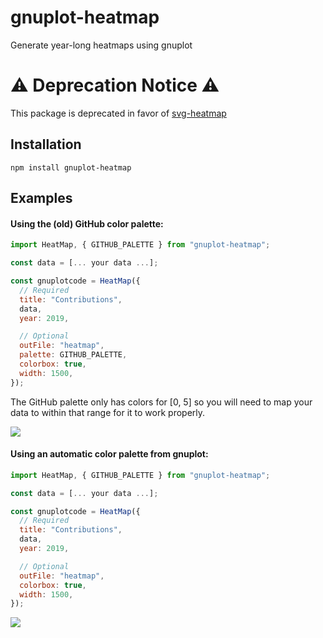 # gnuplot-heatmap
Generate year-long heatmaps using gnuplot

# ⚠️ Deprecation Notice ⚠️
This package is deprecated in favor of [svg-heatmap](https://github.com/jayden-chan/svg-heatmap)

## Installation
```
npm install gnuplot-heatmap
```

## Examples
#### Using the (old) GitHub color palette:
```javascript
import HeatMap, { GITHUB_PALETTE } from "gnuplot-heatmap";

const data = [... your data ...];

const gnuplotcode = HeatMap({
  // Required
  title: "Contributions",
  data,
  year: 2019,

  // Optional
  outFile: "heatmap",
  palette: GITHUB_PALETTE,
  colorbox: true,
  width: 1500,
});
```

The GitHub palette only has colors for [0, 5] so you will need to map your data to within
that range for it to work properly.

![](https://i.imgur.com/7hpvjss.png)

#### Using an automatic color palette from gnuplot:
```javascript
import HeatMap, { GITHUB_PALETTE } from "gnuplot-heatmap";

const data = [... your data ...];

const gnuplotcode = HeatMap({
  // Required
  title: "Contributions",
  data,
  year: 2019,

  // Optional
  outFile: "heatmap",
  colorbox: true,
  width: 1500,
});
```

![](https://i.imgur.com/BPQSV6L.png)
